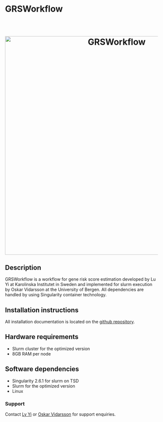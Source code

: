 # GRSWorkflow
<h1 align="center">
  <br>
  <a href="https://github.com/neicnordic/GRSworkflow/tree/optimized"><img src="https://raw.githubusercontent.com/neicnordic/GRSworkflow/optimized/.GRSworkflowDAG.png" alt="GRSWorkflow" width="720"></a>
</h1>

## Description
GRSWorkflow is a workflow for gene risk score estimation developed by Lu Yi at Karolinska Institutet in Sweden and implemented for slurm execution by Oskar Vidarsson at the University of Bergen. All dependencies are handled by using Singularity container technology. 

## Installation instructions
All installation documentation is located on the [github repository](https://github.com/neicnordic/GRSworkflow/tree/optimized). 

## Hardware requirements
* Slurm cluster for the optimized version
* 8GB RAM per node

## Software dependencies
* Singularity 2.6.1 for slurm on TSD
* Slurm for the optimized version
* Linux

### Support
Contact [Ly Yi](mailto:lu.yi@ki.se) or [Oskar Vidarsson](mailto:oskar.vidarsson@uib.no) for support enquiries. 